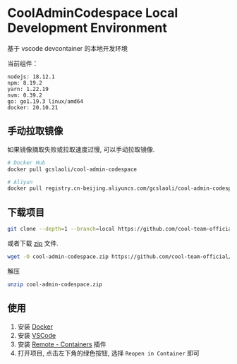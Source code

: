 # CoolAdminCodespace Local Development Environment

基于 vscode devcontainer 的本地开发环境

当前组件：

```
nodejs: 18.12.1
npm: 8.19.2
yarn: 1.22.19
nvm: 0.39.2
go: go1.19.3 linux/amd64
docker: 20.10.21
```

## 手动拉取镜像

如果镜像摘取失败或拉取速度过慢, 可以手动拉取镜像.

```bash
# Docker Hub
docker pull gcslaoli/cool-admin-codespace
```

```bash
# Aliyun
docker pull registry.cn-beijing.aliyuncs.com/gcslaoli/cool-admin-codespace
```

## 下载项目

```bash
git clone --depth=1 --branch=local https://github.com/cool-team-official/cool-admin-codespace
```

或者下载 [zip](https://github.com/cool-team-official/cool-admin-codespace/archive/refs/heads/local.zip) 文件.

```bash
wget -O cool-admin-codespace.zip https://github.com/cool-team-official/cool-admin-codespace/archive/refs/heads/local.zip
```

解压

```bash
unzip cool-admin-codespace.zip
```

## 使用

1. 安装 [Docker](https://www.docker.com/products/docker-desktop)
2. 安装 [VSCode](https://code.visualstudio.com/)
3. 安装 [Remote - Containers](https://marketplace.visualstudio.com/items?itemName=ms-vscode-remote.remote-containers) 插件
4. 打开项目, 点击左下角的绿色按钮, 选择 `Reopen in Container` 即可
